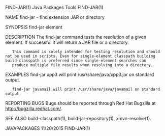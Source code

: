 FIND-JAR(1)                                                                                  Java Packages Tools                                                                                  FIND-JAR(1)



NAME
       find-jar - find extension JAR or directory

SYNOPSIS
       find-jar element

DESCRIPTION
       The find-jar command tests the resolution of a given element. If successful it will return a JAR file or a directory.

       This command is solely intended for testing resolution and should not be used in scripts. Even for single-element classpath building build-classpath is preferred since single-element searches can
       produce multiple file results when resolving into a directory.

EXAMPLES
       find-jar xpp3 will print /usr/share/java/xpp3.jar on standard output.

       find-jar javamail will print /usr/share/java/javamail on standard output.

REPORTING BUGS
       Bugs should be reported through Red Hat Bugzilla at http://bugzilla.redhat.com/.

SEE ALSO
       build-classpath(1), build-jar-repository(1), xmvn-resolve(1).



JAVAPACKAGES                                                                                      11/20/2015                                                                                      FIND-JAR(1)
